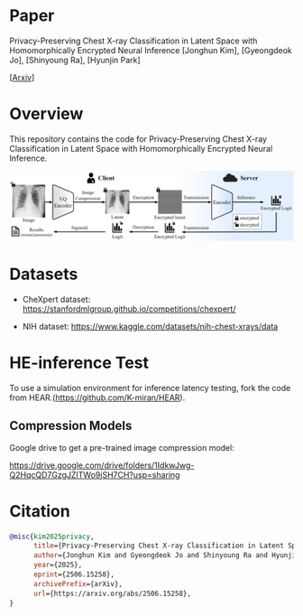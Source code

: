 # Paper

Privacy-Preserving Chest X-ray Classification in Latent Space with Homomorphically Encrypted Neural Inference [Jonghun Kim], [Gyeongdeok Jo], [Shinyoung Ra], [Hyunjin Park] <br>

[[Arxiv](https://arxiv.org/abs/2506.15258)]

# Overview

This repository contains the code for Privacy-Preserving Chest X-ray Classification in Latent Space with Homomorphically Encrypted Neural Inference. 

![](./asset/fig.jpg)



# Datasets

- CheXpert dataset: https://stanfordmlgroup.github.io/competitions/chexpert/

- NIH dataset: https://www.kaggle.com/datasets/nih-chest-xrays/data



# HE-inference Test

To use a simulation environment for inference latency testing, fork the code from HEAR.(https://github.com/K-miran/HEAR).



## Compression Models 

Google drive to get a pre-trained image compression model: 

https://drive.google.com/drive/folders/1IdkwJwg-Q2HqcQD7GzgJZITWo9jSH7CH?usp=sharing



# Citation

```bibtex
@misc{kim2025privacy,
      title={Privacy-Preserving Chest X-ray Classification in Latent Space with Homomorphically Encrypted Neural Inference}, 
      author={Jonghun Kim and Gyeongdeok Jo and Shinyoung Ra and Hyunjin Park},
      year={2025},
      eprint={2506.15258},
      archivePrefix={arXiv},
      url={https://arxiv.org/abs/2506.15258}, 
}
```

